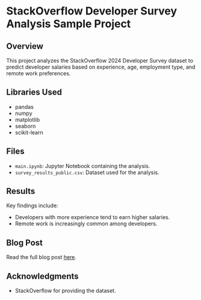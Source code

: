 # StackOverflow Developer Survey Analysis Sample Project

## Overview
This project analyzes the StackOverflow 2024 Developer Survey dataset to predict developer salaries based on experience, age, employment type, and remote work preferences.

## Libraries Used
- pandas
- numpy
- matplotlib
- seaborn
- scikit-learn

## Files
- `main.ipynb`: Jupyter Notebook containing the analysis.
- `survey_results_public.csv`: Dataset used for the analysis.

## Results
Key findings include:
- Developers with more experience tend to earn higher salaries.
- Remote work is increasingly common among developers.

## Blog Post
Read the full blog post [here](https://omarmohamed7.github.io/dsnd-Stack-Overflow-Analysis/).

## Acknowledgments
- StackOverflow for providing the dataset.